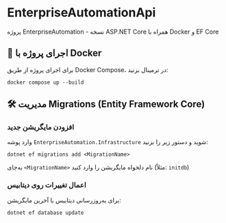 # EnterpriseAutomationApi

پروژه EnterpriseAutomation - نسخه ASP.NET Core همراه با Docker و EF Core

## 🐳 اجرای پروژه با Docker
برای اجرای پروژه از طریق Docker Compose، در ترمینال بزنید:

    docker compose up --build

## 🛠 مدیریت Migrations (Entity Framework Core)

### افزودن مایگریشن جدید
وارد پوشه `EnterpriseAutomation.Infrastructure` شوید و دستور زیر را بزنید:

    dotnet ef migrations add <MigrationName>

به‌جای `<MigrationName>` نام دلخواه مایگریشن را وارد کنید (مثلاً: `initdb`)

### اعمال تغییرات روی دیتابیس
برای به‌روزرسانی دیتابیس با آخرین مایگریشن:

    dotnet ef database update
